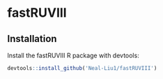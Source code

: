 
# fastRUVIII

## Installation 

Install the fastRUVIII R package with devtools: 

```r
devtools::install_github('Neal-Liu1/fastRUVIII')
```
